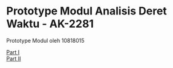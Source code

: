# Prototype Modul Analisis Deret Waktu - AK-2281
Prototype Modul oleh 10818015

[Part I](https://leonardovalentino.github.io/modul-deret-waktu.github.io/Pembukaan.html)  
[Part II](https://leonardovalentino.github.io/modul-deret-waktu.github.io/Dasar.html)  
